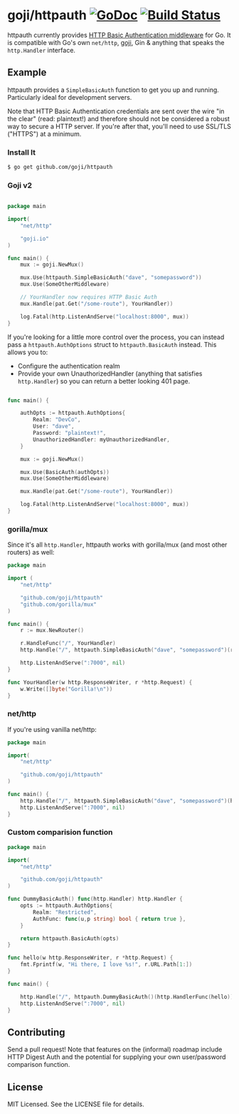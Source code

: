 # goji/httpauth [![GoDoc](https://godoc.org/github.com/goji/httpauth?status.svg)](https://godoc.org/github.com/goji/httpauth) [![Build Status](https://travis-ci.org/goji/httpauth.svg)](https://travis-ci.org/goji/httpauth)

httpauth currently provides [HTTP Basic Authentication middleware](http://tools.ietf.org/html/rfc2617) for Go. It is compatible with Go's own `net/http`, [goji](https://goji.io), Gin & anything that speaks the `http.Handler` interface.

## Example

httpauth provides a `SimpleBasicAuth` function to get you up and running. Particularly ideal for development servers.

Note that HTTP Basic Authentication credentials are sent over the wire "in the clear" (read: plaintext!) and therefore should not be considered a robust way to secure a HTTP server. If you're after that, you'll need to use SSL/TLS ("HTTPS") at a minimum.

### Install It

```sh
$ go get github.com/goji/httpauth
```

### Goji v2

```go

package main

import(
    "net/http"

    "goji.io"
)

func main() {
    mux := goji.NewMux()

    mux.Use(httpauth.SimpleBasicAuth("dave", "somepassword"))
    mux.Use(SomeOtherMiddleware)

    // YourHandler now requires HTTP Basic Auth
    mux.Handle(pat.Get("/some-route"), YourHandler))

    log.Fatal(http.ListenAndServe("localhost:8000", mux))
}
```

If you're looking for a little more control over the process, you can instead pass a `httpauth.AuthOptions` struct to `httpauth.BasicAuth` instead. This allows you to:

* Configure the authentication realm
* Provide your own UnauthorizedHandler (anything that satisfies `http.Handler`) so you can return a better looking 401 page.

```go

func main() {

    authOpts := httpauth.AuthOptions{
        Realm: "DevCo",
        User: "dave",
        Password: "plaintext!",
        UnauthorizedHandler: myUnauthorizedHandler,
    }

    mux := goji.NewMux()

    mux.Use(BasicAuth(authOpts))
    mux.Use(SomeOtherMiddleware)

    mux.Handle(pat.Get("/some-route"), YourHandler))

    log.Fatal(http.ListenAndServe("localhost:8000", mux))
}
```

### gorilla/mux

Since it's all `http.Handler`, httpauth works with gorilla/mux (and most other routers) as well:

```go
package main

import (
	"net/http"

	"github.com/goji/httpauth"
	"github.com/gorilla/mux"
)

func main() {
	r := mux.NewRouter()

	r.HandleFunc("/", YourHandler)
	http.Handle("/", httpauth.SimpleBasicAuth("dave", "somepassword")(r))

	http.ListenAndServe(":7000", nil)
}

func YourHandler(w http.ResponseWriter, r *http.Request) {
	w.Write([]byte("Gorilla!\n"))
}
```

### net/http

If you're using vanilla net/http:

```go
package main

import(
	"net/http"

	"github.com/goji/httpauth"
)

func main() {
	http.Handle("/", httpauth.SimpleBasicAuth("dave", "somepassword")(http.HandlerFunc(YourHandler)))
	http.ListenAndServe(":7000", nil)
}
```

### Custom comparision function

```go
package main

import(
    "net/http"

    "github.com/goji/httpauth"
)

func DummyBasicAuth() func(http.Handler) http.Handler {
    opts := httpauth.AuthOptions{
        Realm: "Restricted",
        AuthFunc: func(u,p string) bool { return true },
    }

    return httpauth.BasicAuth(opts)
}

func hello(w http.ResponseWriter, r *http.Request) {
    fmt.Fprintf(w, "Hi there, I love %s!", r.URL.Path[1:])
}

func main() {

    http.Handle("/", httpauth.DummyBasicAuth()(http.HandlerFunc(hello)))
    http.ListenAndServe(":7000", nil)
}
```

## Contributing

Send a pull request! Note that features on the (informal) roadmap include HTTP Digest Auth and the potential for supplying your own user/password comparison function.

## License

MIT Licensed. See the LICENSE file for details.
